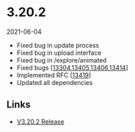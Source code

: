 # 3.20.2

2021-06-04

- Fixed bug in update process
- Fixed bug in upload interface
- Fixed bug in /explore/animated
- Fixed bugs [[13304](https://chevereto.com/community/threads/13304/),[13405](https://chevereto.com/community/threads/13405/),[13406](https://chevereto.com/community/threads/13406/),[13414](https://chevereto.com/community/threads/13414/)]
- Implemented RFC [[13419](https://chevereto.com/community/threads/13419/)]
- Updated all dependencies

## Links

- [V3.20.2 Release](https://chevereto.com/community/threads/chevereto-v3-20-2.13420/)
